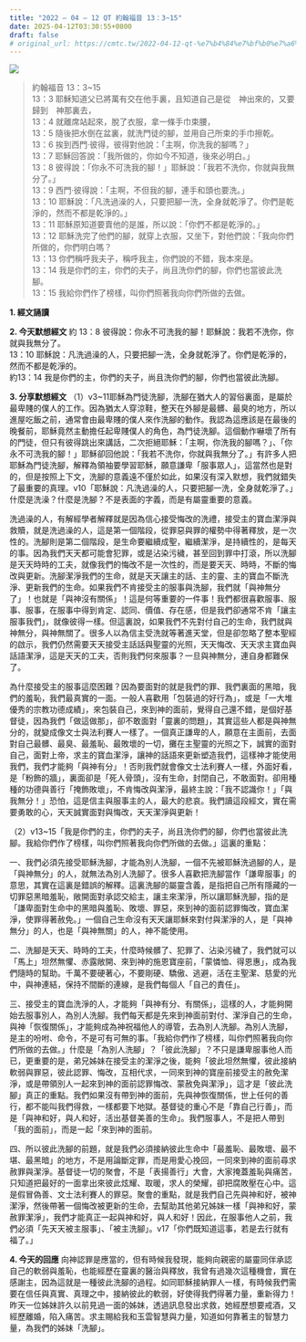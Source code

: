 ```yaml
---
title: "2022 – 04 – 12 QT 約翰福音 13：3~15"
date: 2025-04-12T03:30:55+0800
draft: false
# original_url: https://cmtc.tw/2022-04-12-qt-%e7%b4%84%e7%bf%b0%e7%a6%8f%e9%9f%b3-13%ef%bc%9a315
---
```


![](/images/qt.jpg)
> 約翰福音 13：3\~15  
> 13：3 耶穌知道父已將萬有交在他手裏，且知道自己是從　神出來的，又要歸到　神那裏去，  
> 13：4 就離席站起來，脫了衣服，拿一條手巾束腰，  
> 13：5 隨後把水倒在盆裏，就洗門徒的腳，並用自己所束的手巾擦乾。  
> 13：6 挨到西門‧彼得，彼得對他說：「主啊，你洗我的腳嗎？」  
> 13：7 耶穌回答說：「我所做的，你如今不知道，後來必明白。」  
> 13：8 彼得說：「你永不可洗我的腳！」耶穌說：「我若不洗你，你就與我無分了。」  
> 13：9 西門‧彼得說：「主啊，不但我的腳，連手和頭也要洗。」  
> 13：10 耶穌說：「凡洗過澡的人，只要把腳一洗，全身就乾淨了。你們是乾淨的，然而不都是乾淨的。」  
> 13：11 耶穌原知道要賣他的是誰，所以說：「你們不都是乾淨的。」  
> 13：12 耶穌洗完了他們的腳，就穿上衣服，又坐下，對他們說：「我向你們所做的，你們明白嗎？  
> 13：13 你們稱呼我夫子，稱呼我主，你們說的不錯，我本來是。  
> 13：14 我是你們的主，你們的夫子，尚且洗你們的腳，你們也當彼此洗腳。  
> 13：15 我給你們作了榜樣，叫你們照著我向你們所做的去做。

**1. 經文誦讀**

**2.  今天默想經文**
約 13：8 彼得說：你永不可洗我的腳！耶穌說：我若不洗你，你就與我無分了。  
13：10 耶穌說：凡洗過澡的人，只要把腳一洗，全身就乾淨了。你們是乾淨的，然而不都是乾淨的。  
約13：14 我是你們的主，你們的夫子，尚且洗你們的腳，你們也當彼此洗腳。

**3. 分享默想經文**
（1）v3\~11耶穌為門徒洗腳，洗腳在猶大人的習俗裏面，是屬於最卑賤的僕人的工作。因為猶太人穿涼鞋，整天在外腳是最髒、最臭的地方，所以進屋吃飯之前，通常會由最卑賤的僕人來作洗腳的動作。我認為這應該是在最後的晚餐前，耶穌竟然主動擔任起卑賤僕人的角色，為門徒洗腳。這個動作嚇壞了所有的門徒，但只有彼得跳出來講話，二次拒絕耶穌：「主啊，你洗我的腳嗎？」、「你永不可洗我的腳！」耶穌卻回他說：「我若不洗你，你就與我無分了。」有許多人把耶穌為門徒洗腳，解釋為領袖要學習耶穌，願意謙卑「服事眾人」，這當然也是對的，但是按照上下文，洗腳的意義遠不僅於如此，如果沒有深入默想，我們就錯失了最重要的真理。v10「耶穌說：凡洗過澡的人，只要把腳一洗，全身就乾淨了。」什麼是洗澡？什麼是洗腳？不是表面的字義，而是有屬靈重要的意義。

洗過澡的人，有解經學者解釋就是因為信心接受悔改的洗禮，接受主的寶血潔淨與救贖，就是洗過澡的人，這是第一個階段，從罪惡與罪的權勢中得著釋放，是一次性的。洗腳則是第二個階段，是生命要繼續成聖，繼續潔淨，是持續性的，是每天的事。因為我們天天都可能會犯罪，或是沾染污穢，甚至回到罪中打滾，所以洗腳是天天時時的工夫，就像我們的悔改不是一次性的，而是要天天、時時，不斷的悔改與更新。洗腳潔淨我們的生命，就是天天讓主的話、主的靈、主的寶血不斷洗淨、更新我們的生命。如果我們不肯接受主的服事與洗腳，我們就「與神無分了」！也就是「與神沒有關係」！這是何等重要的一件事！我們都很喜歡服事、服事、服事，在服事中得到肯定、認同、價值、存在感，但是我們卻通常不肯「讓主服事我們」，就像彼得一樣。但這裏說，如果我們不先對付自己的生命，我們就與神無分，與神無關了。很多人以為信主受洗就等著進天堂，但是卻忽略了整本聖經的啟示，我們仍然需要天天接受主話話與聖靈的光照，天天悔改、天天求主寶血與話語潔淨，這是天天的工夫，否則我們何來服事？一旦與神無分，連自身都難保了。

為什麼接受主的服事這麼困難？因為要面對的就是我們的罪、我們裏面的黑暗，我們的羞恥，我們最真實的一面。一般人喜歡用「包裝過的好行為」，或是「一大堆優秀的宗教功德成績」，來包裝自己，來到神的面前，覺得自己還不錯，是個好基督徒，因為我們「做這做那」，卻不敢面對「靈裏的問題」，其實這些人都是與神無分的，就變成像文士與法利賽人一樣了。一個真正謙卑的人，願意在主面前，去面對自己最髒、最臭、最羞恥、最敗壞的一切，攤在主聖靈的光照之下，誠實的面對自己，面對上帝，求主的寶血潔淨，讓神的話語來更新塑造我們，這樣神才能使用我們，我們才能夠「與神有分」！否則我們就會像文士法利賽人一樣，外面好看，是「粉飾的牆」，裏面卻是「死人骨頭」，沒有生命，封閉自己，不敢面對。卻用種種的功德與善行「掩飾敗壞」，不肯悔改與潔淨，最終主說：「我不認識你！」「與我無分！」恐怕，這是信主與服事主的人，最大的悲哀。我們讀這段經文，實在需要勇敢的心，天天誠實面對與悔改，天天潔淨與更新！

（2）v13\~15「我是你們的主，你們的夫子，尚且洗你們的腳，你們也當彼此洗腳。我給你們作了榜樣，叫你們照著我向你們所做的去做。」這裏的重點：

一、我們必須先接受耶穌洗腳，才能為別人洗腳，一個不先被耶穌洗過腳的人，是「與神無分」的人，就無法為別人洗腳了。很多人喜歡把洗腳當作「謙卑服事」的意思，其實在這裏是錯誤的解釋。這裏洗腳的屬靈含義，是指把自己所有隱藏的一切罪惡黑暗羞恥，敞開面對承認交給主，讓主來潔淨，所以讓耶穌洗腳，指的是「謙卑面對生命中的黑暗與羞恥、敗壞、罪惡，來到神的面前認罪悔改，寶血潔淨，使罪得著赦免。」一個自己生命沒有天天讓耶穌來對付與潔淨的人，是「與神無分」的人，也是「與神無關」的人，神不能使用。

二、洗腳是天天、時時的工夫，什麼時候髒了、犯罪了、沾染污穢了，我們就可以「馬上」坦然無懼、赤露敞開、來到神的施恩寶座前，「蒙憐恤、得恩惠」，成為我們隨時的幫助。千萬不要硬著心，不要剛硬、驕傲、逃避，活在主聖潔、慈愛的光中，與神連結，保持不間斷的連線，是我們每個人「自己的責任」。

三、接受主的寶血洗淨的人，才能夠「與神有分、有關係」，這樣的人，才能夠開始去服事別人，為別人洗腳。我們每天都是先來到神面前對付、潔淨自己的生命，與神「恢復關係」，才能夠成為神祝福他人的導管，去為別人洗腳。為別人洗腳，是主的吩咐、命令，不是可有可無的事。「我給你們作了榜樣，叫你們照著我向你們所做的去做。」什麼是「為別人洗腳」？「彼此洗腳」？不只是謙卑服事他人而已，更重要的是，弟兄姊妹在接受主的潔淨之後，能夠「彼此坦然無懼，彼此接納軟弱與罪惡，彼此認罪、悔改，互相代求，一同來到神的寶座前接受主的赦免潔淨，或是帶領別人一起來到神的面前認罪悔改、蒙赦免與潔淨」，這才是「彼此洗腳」真正的重點。我們如果沒有帶到神的面前，先與神恢復關係，世上任何的善行，都不能叫我們得救，一樣都要下地獄。基督徒的重心不是「靠自己行善」，而是「與神和好，與人和好，活出基督美善的生命」。我們服事人，不是把人帶到「我的面前」，而是一起「來到神的面前。

四、所以彼此洗腳的前題，就是我們必須接納彼此生命中「最羞恥、最敗壞、最不堪、最黑暗」的地方，不是用論斷定罪，而是用愛心挽回，一同來到神的面前尋求赦罪與潔淨。基督徒一切的聚會，不是「表揚善行」大會，大家掩蓋羞恥與痛苦，只知道把最好的一面拿出來彼此炫耀、取暖，求人的榮耀，卻把腐敗壓在心中。這是假冒偽善、文士法利賽人的罪惡。聚會的重點，就是我們自己先與神和好，被神潔淨，然後帶著一個悔改被更新的生命，去幫助其他弟兄姊妹一樣「與神和好，蒙赦罪潔淨」，我們才能真正一起與神和好，與人和好！因此，在服事他人之前，我們必須「先天天被主服事」、「被主洗腳」。v17「你們既知道這事，若是去行就有福了。」

**4. 今天的回應**
向神認罪是應當的，但有時候我發現，能夠向親密的屬靈同伴承認自己的軟弱與羞恥，也能經歷在靈裏的醫治與釋放，我曾有過幾次這種機會，實在感謝主，因為這就是一種彼此洗腳的過程。如同耶穌接納罪人一樣，有時候我們需要在信任與真實、真理之中，接納彼此的軟弱，好使得我們得著力量，重新得力！昨天一位姊妹許久以前見過一面的姊妹，透過訊息發出求救，她經歷想要戒酒，又經歷離婚，陷入痛苦。求主賜給我和玉雲智慧與力量，知道如何靠著主的智慧力量，為我們的姊妹「洗腳」。
